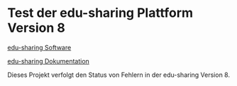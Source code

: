 Test der edu-sharing Plattform Version 8
========================================

[edu-sharing Software](https://github.com/edu-sharing)

[edu-sharing Dokumentation](http://docs.edu-sharing.com/confluence/edp/de)

Dieses Projekt verfolgt den Status von Fehlern in der edu-sharing Version 8.
